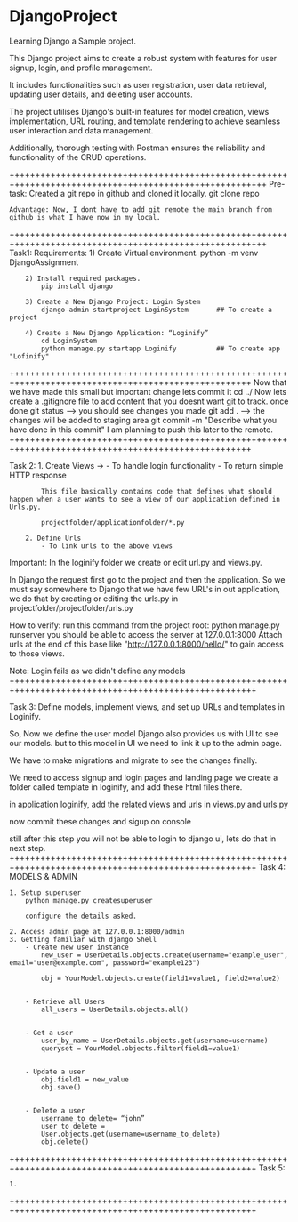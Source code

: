 # DjangoProject
Learning Django a Sample project.

This Django project aims to create a robust system with features
for user signup, login, and profile management.

It includes functionalities such as user registration, user data
retrieval, updating user details, and deleting user accounts.

The project utilises Django's built-in features for model creation,
views implementation, URL routing, and template rendering to
achieve seamless user interaction and data management.

Additionally, thorough testing with Postman ensures the
reliability and functionality of the CRUD operations.

++++++++++++++++++++++++++++++++++++++++++++++++++++++++++++++++++++++++++++++++++++++++++++++++++++++++
Pre-task:
    Created a git repo in github and cloned it locally.
    git clone repo

    Advantage: Now, I dont have to add git remote the main branch from github is what I have now in my local.

++++++++++++++++++++++++++++++++++++++++++++++++++++++++++++++++++++++++++++++++++++++++++++++++++++++++
Task1: 
    Requirements:
        1) Create Virtual environment.
            python -m venv DjangoAssignment

        2) Install required packages.
            pip install django

        3) Create a New Django Project: Login System
            django-admin startproject LoginSystem       ## To create a project

        4) Create a New Django Application: “Loginify”
            cd LoginSystem
            python manage.py startapp Loginify          ## To create app "Lofinify"

+++++++++++++++++++++++++++++++++++++++++++++++++++++++++++++++++++++++++++++++++++++++++++++++++++++
Now that we have made this small but important change lets commit it
    cd ../
    Now lets create a .gitignore file to add content that you doesnt want git to track.
    once done 
    git status --> you should see changes you made
    git add .  --> the changes will be added to staging area
    git commit -m "Describe what you have done in this commit"
    I am planning to push this later to the remote.
+++++++++++++++++++++++++++++++++++++++++++++++++++++++++++++++++++++++++++++++++++++++++++++++++++++

Task 2:
        1. Create Views -> 
            - To handle login functionality
            - To return simple HTTP response

            This file basically contains code that defines what should happen when a user wants to see a view of our application defined in Urls.py. 

            projectfolder/applicationfolder/*.py

        2. Define Urls
            - To link urls to the above views

Important: In the loginify folder we create or edit url.py and views.py.

In Django the request first go to the project and then the application.
So we must say somewhere to Django that we have few URL's in out application, we do that by creating or editing the urls.py in 
projectfolder/projectfolder/urls.py

How to verify:
    run this command from the project root:
        python manage.py runserver
    you should be able to access the server at 127.0.0.1:8000
    Attach urls at the end of this base like "http://127.0.0.1:8000/hello/" to gain access to those views.

Note: Login fails as we didn't define any models
++++++++++++++++++++++++++++++++++++++++++++++++++++++++++++++++++++++++++++++++++++++++++++++++++++++

Task 3: Define models, implement views, and set up URLs and templates in
Loginify.

So, Now we define the user model
Django also provides us with UI to see our models. but to this model in UI we need to link it up to the admin page.

We have to make migrations and migrate to see the changes finally.

We need to access signup and login pages and landing page we create a folder called template in loginify, and add these html files there.

in application loginify, add the related views and urls in views.py and urls.py

now commit these changes and sigup on console

still after this step you will not be able to login to django ui, lets do that in next step.
++++++++++++++++++++++++++++++++++++++++++++++++++++++++++++++++++++++++++++++++++++++++++++++++++++++
Task 4: MODELS & ADMIN

    1. Setup superuser
        python manage.py createsuperuser 

        configure the details asked.

    2. Access admin page at 127.0.0.1:8000/admin
    3. Getting familiar with django Shell
        - Create new user instance
            new_user = UserDetails.objects.create(username="example_user", email="user@example.com", password="example123")
            
            obj = YourModel.objects.create(field1=value1, field2=value2)


        - Retrieve all Users
            all_users = UserDetails.objects.all()


        - Get a user
            user_by_name = UserDetails.objects.get(username=username)
            queryset = YourModel.objects.filter(field1=value1)


        - Update a user
            obj.field1 = new_value
            obj.save()


        - Delete a user
            username_to_delete= “john”
            user_to_delete =
            User.objects.get(username=username_to_delete)
            obj.delete()
++++++++++++++++++++++++++++++++++++++++++++++++++++++++++++++++++++++++++++++++++++++++++++++++++++++
Task 5:

    1.

++++++++++++++++++++++++++++++++++++++++++++++++++++++++++++++++++++++++++++++++++++++++++++++++++++++
